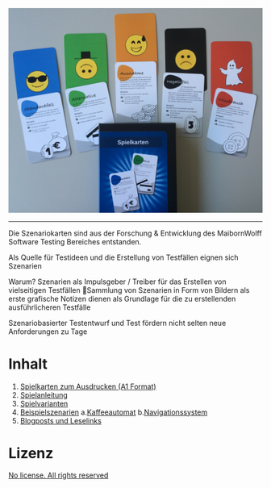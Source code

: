 ![alt text](./Szenariokarten.jpg "Szenariokarten")
________

Die Szenariokarten sind aus der Forschung & Entwicklung des MaibornWolff Software Testing Bereiches entstanden.

Als Quelle für Testideen und die Erstellung von Testfällen eignen sich Szenarien

Warum?
Szenarien als Impulsgeber / Treiber für das Erstellen von vielseitigen Testfällen
Sammlung von Szenarien in Form von Bildern als 
erste grafische Notizen dienen als Grundlage für die zu erstellenden ausführlicheren Testfälle

Szenariobasierter Testentwurf und Test fördern nicht selten neue
Anforderungen zu Tage

# Inhalt #
1. [Spielkarten zum Ausdrucken (A1 Format)](./Szenariobasierte_A1_Plakate.pdf)
2. [Spielanleitung](./Anleitung.md)
3. [Spielvarianten](./Spielvarianten.md)
4. [Beispielszenarien](./Beispielszenarien)
a.[Kaffeeautomat](./Beispielszenarien/Kaffeeautomat.md)
b.[Navigationssystem](./Beispielszenarien/Navigationssystem.md)
5. [Blogposts und Leselinks](./Leselinks.md)

# Lizenz # 
[No license. All rights reserved](./LICENSE)